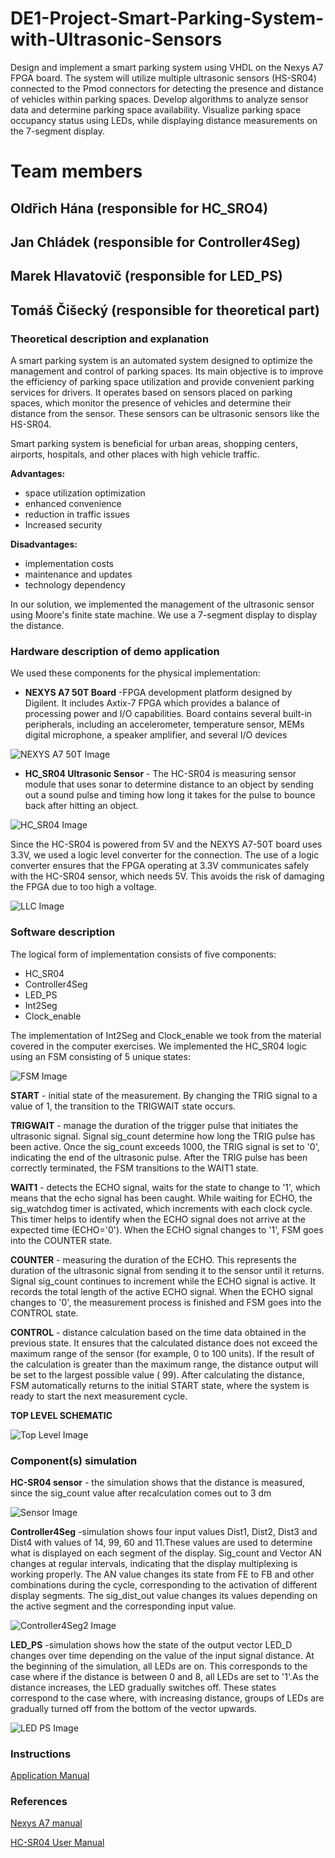 # DE1-Project-Smart-Parking-System-with-Ultrasonic-Sensors
Design and implement a smart parking system using VHDL on the Nexys A7 FPGA board. The system will utilize multiple ultrasonic sensors (HS-SR04) connected to the Pmod connectors for detecting the presence and distance of vehicles within parking spaces. Develop algorithms to analyze sensor data and determine parking space availability. Visualize parking space occupancy status using LEDs, while displaying distance measurements on the 7-segment display.

# Team members
## Oldřich Hána (responsible for HC_SRO4)
## Jan Chládek (responsible for Controller4Seg)
## Marek Hlavatovič (responsible for LED_PS)
## Tomáš Čišecký (responsible for theoretical part)
### Theoretical description and explanation

A smart parking system is an automated system designed to optimize the management and control of parking spaces. Its main objective is to improve the efficiency of parking space utilization and provide convenient parking services for drivers. It operates based on sensors placed on parking spaces, which monitor the presence of vehicles and determine their distance from the sensor. These sensors can be ultrasonic sensors like the HS-SR04. 

Smart parking system is beneficial for urban areas, shopping centers, airports, hospitals, and other places with high vehicle traffic.

**Advantages:**
- space utilization optimization
- enhanced convenience
- reduction in traffic issues
- Increased security

**Disadvantages:**
- implementation costs
- maintenance and updates
- technology dependency

In our solution, we implemented the management of the ultrasonic sensor using Moore's finite state machine. We use a 7-segment display to display the distance.

### Hardware description of demo application
We used these components for the physical implementation:
-  **NEXYS A7 50T Board** -FPGA development platform designed by Digilent. It includes Axtix-7 FPGA which provides a balance of processing power and I/O capabilities. Board contains several built-in peripherals, including an accelerometer, temperature sensor, MEMs digital microphone, a speaker amplifier, and several I/O devices

  ![NEXYS A7 50T Image](https://github.com/HanaO10/DE1-Project-Smart-Parking-System-with-Ultrasonic-Sensors/blob/main/projekt_de1.srcs/images/nexys_board.png?raw=true)
  
-  **HC_SR04 Ultrasonic Sensor** - The HC-SR04 is measuring sensor module that uses sonar to determine distance to an object by sending out a sound pulse and timing how long it takes for the pulse to bounce back after hitting an object.

![HC_SR04 Image](https://github.com/HanaO10/DE1-Project-Smart-Parking-System-with-Ultrasonic-Sensors/blob/main/projekt_de1.srcs/images/hcsr04.png?raw=true)

Since the HC-SR04 is powered from 5V and the NEXYS A7-50T board uses 3.3V, we used a logic level converter for the connection. The use of a logic converter ensures that the FPGA operating at 3.3V communicates safely with the HC-SR04 sensor, which needs 5V. This avoids the risk of damaging the FPGA due to too high a voltage.

![LLC Image](https://github.com/HanaO10/DE1-Project-Smart-Parking-System-with-Ultrasonic-Sensors/blob/main/projekt_de1.srcs/images/llc.png?raw=true)


### Software description
The logical form of implementation consists of five components:
- HC_SR04 
-	Controller4Seg 
-	LED_PS
-	Int2Seg
-	Clock_enable
  
The implementation of Int2Seg and Clock_enable we took from the material covered in the computer exercises. We implemented the HC_SR04 logic using an FSM consisting of 5 unique states:

![FSM Image](newfolder/FSM.png)

**START** - initial state of the measurement. By changing the TRIG signal to a value of 1, the transition to the TRIGWAIT state occurs.

**TRIGWAIT** - manage the duration of the trigger pulse that initiates the ultrasonic signal. Signal sig_count determine how long the TRIG pulse has been active. Once the sig_count exceeds 1000, the TRIG signal is set to '0', indicating the end of the ultrasonic pulse. After the TRIG pulse has been correctly terminated, the FSM transitions to the WAIT1 state.

**WAIT1** - detects the ECHO signal, waits for the state to change to '1', which means that the echo signal has been caught. While waiting for ECHO, the sig_watchdog timer is activated, which increments with each clock cycle. This timer helps to identify when the ECHO signal does not arrive at the expected time (ECHO='0'). When the ECHO signal changes to '1', FSM goes into the COUNTER state.

**COUNTER** - measuring the duration of the ECHO. This represents the duration of the ultrasonic signal from sending it to the sensor until it returns. Signal sig_count continues to increment while the ECHO signal is active. It records the total length of the active ECHO signal. When the ECHO signal changes to '0', the measurement process is finished and FSM goes into the CONTROL state.

**CONTROL** - distance calculation based on the time data obtained in the previous state. It ensures that the calculated distance does not exceed the maximum range of the sensor (for example, 0 to 100 units). If the result of the calculation is greater than the maximum range, the distance output will be set to the largest possible value ( 99). After calculating the distance, FSM automatically returns to the initial START state, where the system is ready to start the next measurement cycle.

**TOP LEVEL SCHEMATIC**

![Top Level Image](https://github.com/HanaO10/DE1-Project-Smart-Parking-System-with-Ultrasonic-Sensors/blob/main/projekt_de1.srcs/images/top_level_schematic.jpg?raw=true)

### Component(s) simulation

**HC-SR04 sensor** - the simulation shows that the distance is measured, since the sig_count value after recalculation comes out to 3 dm

![Sensor Image](https://github.com/HanaO10/DE1-Project-Smart-Parking-System-with-Ultrasonic-Sensors/blob/main/projekt_de1.srcs/images/tb_sensor.png?raw=true)

**Controller4Seg** -simulation shows four input values Dist1, Dist2, Dist3 and Dist4 with values of 14, 99, 60 and 11.These values are used to determine what is displayed on each segment of the display.
Sig_count and Vector AN changes at regular intervals, indicating that the display multiplexing is working properly. The AN value changes its state from FE to FB and other combinations during the cycle, corresponding to the activation of different display segments. The sig_dist_out value changes its values depending on the active segment and the corresponding input value.

![Controller4Seg2 Image](https://github.com/HanaO10/DE1-Project-Smart-Parking-System-with-Ultrasonic-Sensors/blob/main/projekt_de1.srcs/images/Tb_Controler4Seg2.png?raw=true)


**LED_PS** -simulation shows how the state of the output vector LED_D changes over time depending on the value of the input signal distance. At the beginning of the simulation, all LEDs are on. This corresponds to the case where if the distance is between 0 and 8, all LEDs are set to '1'.As the distance increases, the LED gradually switches off. These states correspond to the case where, with increasing distance, groups of LEDs are gradually turned off from the bottom of the vector upwards.

![LED PS Image](https://github.com/HanaO10/DE1-Project-Smart-Parking-System-with-Ultrasonic-Sensors/blob/main/projekt_de1.srcs/images/tb_led_ps.png?raw=true)


### Instructions

[Application Manual](https://github.com/HanaO10/DE1-Project-Smart-Parking-System-with-Ultrasonic-Sensors/blob/main/projekt_de1.srcs/manual.pdf)

### References
[Nexys A7 manual](https://digilent.com/reference/_media/reference/programmable-logic/nexys-a7/nexys-a7_rm.pdf)

[HC-SR04 User Manual](https://web.eece.maine.edu/~zhu/book/lab/HC-SR04%20User%20Manual.pdf)
